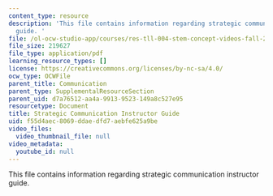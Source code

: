 ```yaml
---
content_type: resource
description: 'This file contains information regarding strategic communication instructor
  guide. '
file: /ol-ocw-studio-app/courses/res-tll-004-stem-concept-videos-fall-2013/f55d4aec8069ddaedfd7aebfe625a9be_MITRES_TLL-004F13_SrtGuide.pdf
file_size: 219627
file_type: application/pdf
learning_resource_types: []
license: https://creativecommons.org/licenses/by-nc-sa/4.0/
ocw_type: OCWFile
parent_title: Communication
parent_type: SupplementalResourceSection
parent_uid: d7a76512-aa4a-9913-9523-149a8c527e95
resourcetype: Document
title: Strategic Communication Instructor Guide
uid: f55d4aec-8069-ddae-dfd7-aebfe625a9be
video_files:
  video_thumbnail_file: null
video_metadata:
  youtube_id: null
---
```

This file contains information regarding strategic communication instructor guide. 